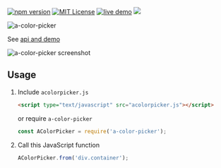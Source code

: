 
[![npm version](https://badge.fury.io/js/a-color-picker.svg)](https://badge.fury.io/js/a-color-picker) [![MIT License](https://img.shields.io/badge/license-MIT-blue.svg)](LICENSE) [![live demo](https://img.shields.io/badge/demo-codepen-yellow.svg)](https://codepen.io/narsenico/pen/xPxNeE) [![](https://data.jsdelivr.com/v1/package/npm/a-color-picker/badge)](https://www.jsdelivr.com/package/npm/a-color-picker)

![a-color-picker](/screenshots/logotype.png)

See [api and demo](https://narsenico.github.io/a-color-picker/)

![a-color-picker screenshot](/screenshots/screenshot_all.png)

## Usage
1. Include `acolorpicker.js`
    ```html
    <script type="text/javascript" src="acolorpicker.js"></script>
    ```
    or require `a-color-picker`
    ```js
    const AColorPicker = require('a-color-picker');
    ```
2. Call this JavaScript function
    ```js
    AColorPicker.from('div.container');
    ```